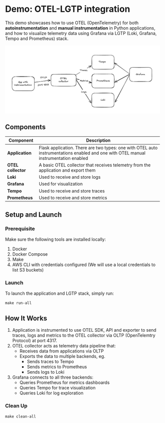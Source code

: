 # Demo: OTEL-LGTP integration

This demo showcases how to use OTEL (OpenTelemetry) for both **autoinstrumentation** and **manual instrumentation** in Python applications, and how to visualize telemetry data using Grafana via LGTP (Loki, Grafana, Tempo and Prometheus) stack.

![application_diagram](./application_diagram.png)

## Components

Component | Description
--- | ---
**Application** | Flask application. There are two types: one with OTEL auto instrumentations enabled and one with OTEL manual instrumentation enabled
**OTEL collector** | A basic OTEL collector that receives telemetry from the application and export them
**Loki** | Used to receive and store logs
**Grafana** | Used for visualization
**Tempo** | Used to receive and store traces
**Prometheus** | Used to receive and store metrics

## Setup and Launch

### Prerequisite

Make sure the following tools are installed locally:
1. Docker
2. Docker Compose
3. Make
4. AWS CLI with credentials configured (We will use a local credentials to list S3 buckets)

### Launch

To launch the application and LGTP stack, simply run:

```
make run-all
```

## How It Works

1. Application is instrumented to use OTEL SDK, API and exporter to send traces, logs and metrics to the OTEL collector via OLTP (OpenTelemtry Protocol) at port 4317.
2. OTEL collector acts as telemetry data pipeline that:
    - Receives data from applications via OLTP
    - Exports the data to multiple backends, eg.
      - Sends traces to Tempo
      - Sends metrics to Prometheus
      - Sends logs to Loki
3. Grafana connects to all three backends:
    - Queries Prometheus for metrics dashboards
    - Queries Tempo for trace visualization
    - Queries Loki for log exploration 

### Clean Up

```
make clean-all
```